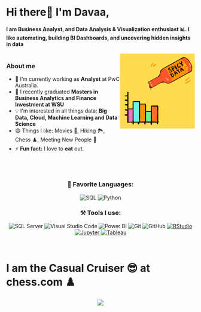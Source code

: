 <p>
  <h1 align="left"><b>Hi there👋 I'm Davaa,</b></h1>
</p>

<a align="left"><b>I am Business Analyst, and Data Analysis & Visualization enthusiast :bar_chart:. 
    I like automating, building BI Dashboards, and uncovering hidden insights in data</b></a>
<br>
<br>
<img align="right" alt="GIF" src="https://github.com/DJJamsran/images/blob/main/giphy%20(1).gif" width="200"/>

### About me 
- 🔭 I’m currently working as **Analyst** at PwC Australia. 
- 🌱 I recently graduated **Masters in Business Analytics and Finance Investment at WSU**
- :bulb: I'm interested in all things data: **Big Data, Cloud, Machine Learning and Data Science**
- 😄 Things I like: Movies 🎥, Hiking 🏞️, Chess ♟️, Meeting New People 🤝
- ⚡ **Fun fact:** I love to **eat** out.

<br>
<br>
<h3 align="center">📄 Favorite Languages:</h3>
<p align="center">
<a target="_blank"><img alt="SQL" src="https://img.shields.io/badge/-SQL-%2312100E.svg?logo=microsoft-sql-server&logoColor=red&style=for-the-badge"/></a> 
<a target="_blank"><img alt="Python" src="https://img.shields.io/badge/Python-%2312100E.svg?logo=python&style=for-the-badge&logoColor=yellow"/></a> 
</p>
<h3 align="center">⚒ Tools I use:</h3>
<p align="center">
<a target="_blank"><img alt="SQL Server" src="https://img.shields.io/badge/Microsoft%20SQL%20Server-%2312100E.svg?logo=microsoft-sql-server&logoColor=red&style=for-the-badge"/></a> 
<a target="_blank"><img alt="Visual Studio Code" src="https://img.shields.io/badge/Visual%20Studio%20Code-%2312100E.svg?logo=visual-studio-code&style=for-the-badge&logoColor=blue"/></a>  
<a target="_blank"><img alt="Power BI" src="https://img.shields.io/badge/PowerBI-black?logo=Power%20BI&logoColor=yellow&style=for-the-badge"/></a> 
<a target="_blank"><img alt="Git" src="https://img.shields.io/badge/Git-%2312100E.svg?logo=git&style=for-the-badge"/></a> 
<a target="_blank"><img alt="GitHub" src="https://img.shields.io/badge/GitHub-black?logo=GitHub&style=for-the-badge"/></a> 
<a target="_blank" href="https://www.rstudio.com/">
  <img alt="RStudio" src="https://img.shields.io/badge/RStudio-black?logo=rstudio&style=for-the-badge" height="28"/>
</a>
<a target="_blank" href="https://jupyter.org/">
  <img alt="Jupyter" src="https://img.shields.io/badge/Jupyter-black?logo=jupyter&style=for-the-badge" height="28"/>
</a>
<a target="_blank" href="https://www.tableau.com/">
  <img alt="Tableau" src="https://img.shields.io/badge/Tableau-black?logo=tableau&style=for-the-badge" height="28"/>
</a>

</p>

<br>

<h1>
  I am the Casual Cruiser 😎 at chess.com ♟️
</h1>

<p align="center">
  <a href="https://www.chess.com/member/boroo7">
    <img src="https://raw.githubusercontent.com/andyruwruw/andyruwruw/master/example/chess-games.svg">
    <!-- This is how you'd make the call dynamically <img src="https://readme.andyruwruw.com/api/chess-games"> -->
  </a>
</p>
<!--
**DJJamsran/DJJamsran** is a ✨ _special_ ✨ repository because its `README.md` (this file) appears on your GitHub profile.

Here are some ideas to get you started:

- 🔭 I’m currently working on ...
- 🌱 I’m currently learning ...
- 👯 I’m looking to collaborate on ...
- 🤔 I’m looking for help with ...
- 💬 Ask me about ...
- 📫 How to reach me: ...
- 😄 Pronouns: ...
- ⚡ Fun fact: ...
-->

